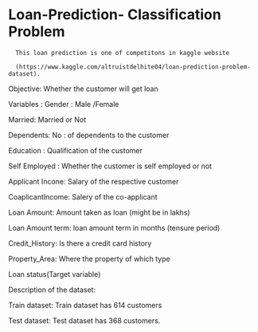 # Loan-Prediction- Classification Problem 
      This loan prediction is one of competitons in kaggle website
      
      (https://www.kaggle.com/altruistdelhite04/loan-prediction-problem-dataset).
      
Objective: Whether the customer will get loan 

Variables : 
 Gender : Male /Female 
 
 Married: Married or Not
 
 Dependents: No : of dependents to the customer 
 
 Education : Qualification of the customer 
 
 Self Employed : Whether the customer is self employed or not 
 
 Applicant Incone: Salary of the respective customer 
 
 CoaplicantIncome: Salery of the co-applicant 
 
 Loan Amount: Amount taken as loan (might be in lakhs)
 
 Loan Amount term: loan amount term in months (tensure period)
 
 Credit_History: Is there a credit card history 
 
 Property_Area: Where the property of which type 
 
 Loan status(Target variable)
 
 
 
 Description of the dataset:
 
 Train dataset: Train dataset has 614 customers 
 
 Test dataset: Test dataset has 368 customers.


